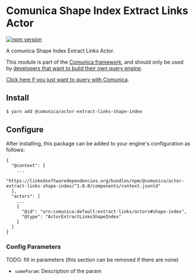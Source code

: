 # Comunica Shape Index Extract Links Actor

[![npm version](https://badge.fury.io/js/%40comunica%2Factor-extract-links-shape-index.svg)](https://www.npmjs.com/package/@comunica/actor-extract-links-shape-index)

A comunica Shape Index Extract Links Actor.

This module is part of the [Comunica framework](https://github.com/comunica/comunica),
and should only be used by [developers that want to build their own query engine](https://comunica.dev/docs/modify/).

[Click here if you just want to query with Comunica](https://comunica.dev/docs/query/).

## Install

```bash
$ yarn add @comunica/actor-extract-links-shape-index
```

## Configure

After installing, this package can be added to your engine's configuration as follows:
```text
{
  "@context": [
    ...
    "https://linkedsoftwaredependencies.org/bundles/npm/@comunica/actor-extract-links-shape-index/^1.0.0/components/context.jsonld"
  ],
  "actors": [
    ...
    {
      "@id": "urn:comunica:default:extract-links/actors#shape-index",
      "@type": "ActorExtractLinksShapeIndex"
    }
  ]
}
```

### Config Parameters


TODO: fill in parameters (this section can be removed if there are none)

* `someParam`: Description of the param
